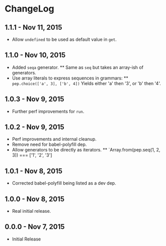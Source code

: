 # ChangeLog #

## 1.1.1 - Nov 11, 2015
* Allow `undefined` to be used as default value in `get`.

## 1.1.0 - Nov 10, 2015
* Added `seqa` generator.
** Same as `seq` but takes an array-ish of generators.
* Use array literals to express sequences in grammars:
** `pep.choice(['a', 3], ['b', 4])` Yields either 'a' then '3', or 'b' then '4'.

## 1.0.3 - Nov 9, 2015
* Further perf improvements for `run`.

## 1.0.2 - Nov 9, 2015
* Perf improvements and internal cleanup.
* Remove need for babel-polyfill dep.
* Allow generators to be directly as iterators.
** `Array.from(pep.seq(1, 2, 3)) === ['1', '2', '3']

## 1.0.1 - Nov 8, 2015
* Corrected babel-polyfill being listed as a dev dep.

## 1.0.0 - Nov 8, 2015
* Real initial release.

## 0.0.0 - Nov 7, 2015
* Initial Release
